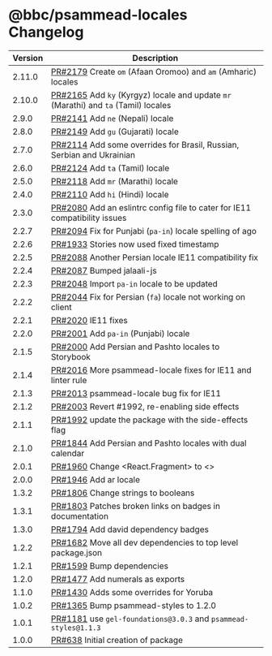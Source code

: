 # @bbc/psammead-locales Changelog

<!-- prettier-ignore -->
| Version | Description |
| ------- | ----------- |
| 2.11.0 | [PR#2179](https://github.com/bbc/psammead/pull/2179) Create `om` (Afaan Oromoo) and `am` (Amharic) locales |
| 2.10.0 | [PR#2165](https://github.com/bbc/psammead/pull/2165) Add `ky` (Kyrgyz) locale and update `mr` (Marathi) and `ta` (Tamil) locales |
| 2.9.0 | [PR#2141](https://github.com/bbc/psammead/pull/2141) Add `ne` (Nepali) locale |
| 2.8.0 | [PR#2149](https://github.com/bbc/psammead/pull/2149) Add `gu` (Gujarati) locale |
| 2.7.0 | [PR#2114](https://github.com/bbc/psammead/pull/2114) Add some overrides for Brasil, Russian, Serbian and Ukrainian |
| 2.6.0 | [PR#2124](https://github.com/bbc/psammead/pull/2124) Add `ta` (Tamil) locale |
| 2.5.0 | [PR#2118](https://github.com/bbc/psammead/pull/2118) Add `mr` (Marathi) locale |
| 2.4.0 | [PR#2110](https://github.com/bbc/psammead/pull/2110) Add `hi` (Hindi) locale |
| 2.3.0 | [PR#2080](https://github.com/bbc/psammead/pull/2080) Add an eslintrc config file to cater for IE11 compatibility issues |
| 2.2.7 | [PR#2094](https://github.com/bbc/psammead/pull/2094) Fix for Punjabi (`pa-in`) locale spelling of ago |
| 2.2.6 | [PR#1933](https://github.com/bbc/psammead/pull/1933) Stories now used fixed timestamp |
| 2.2.5 | [PR#2088](https://github.com/bbc/psammead/pull/2088) Another Persian locale IE11 compatibility fix |
| 2.2.4 | [PR#2087](https://github.com/bbc/psammead/pull/2087) Bumped jalaali-js |
| 2.2.3 | [PR#2048](https://github.com/bbc/psammead/pull/2048) Import `pa-in` locale to be updated |
| 2.2.2 | [PR#2044](https://github.com/bbc/psammead/pull/2044) Fix for Persian (`fa`) locale not working on client |
| 2.2.1 | [PR#2020](https://github.com/bbc/psammead/pull/2020) IE11 fixes |
| 2.2.0 | [PR#2001](https://github.com/bbc/psammead/pull/2001) Add `pa-in` (Punjabi) locale |
| 2.1.5 | [PR#2000](https://github.com/bbc/psammead/pull/2000) Add Persian and Pashto locales to Storybook |
| 2.1.4 | [PR#2016](https://github.com/bbc/psammead/pull/2016) More psammead-locale fixes for IE11 and linter rule |
| 2.1.3 | [PR#2013](https://github.com/bbc/psammead/pull/2013) psammead-locale bug fix for IE11 |
| 2.1.2 | [PR#2003](https://github.com/bbc/psammead/pull/2003) Revert #1992, re-enabling side effects |
| 2.1.1 | [PR#1992](https://github.com/bbc/psammead/pull/1992) update the package with the side-effects flag |
| 2.1.0 | [PR#1844](https://github.com/bbc/psammead/pull/1844) Add Persian and Pashto locales with dual calendar |
| 2.0.1 | [PR#1960](https://github.com/bbc/psammead/pull/1960) Change <React.Fragment> to <> |
| 2.0.0 | [PR#1946](https://github.com/bbc/psammead/pull/1946) Add ar locale |
| 1.3.2 | [PR#1806](https://github.com/bbc/psammead/pull/1806/) Change strings to booleans |
| 1.3.1 | [PR#1803](https://github.com/bbc/psammead/pull/1803/) Patches broken links on badges in documentation |
| 1.3.0 | [PR#1794](https://github.com/bbc/psammead/pull/1794) Add david dependency badges |
| 1.2.2 | [PR#1682](https://github.com/bbc/psammead/pull/1682) Move all dev dependencies to top level package.json |
| 1.2.1 | [PR#1599](https://github.com/bbc/psammead/pull/1599) Bump dependencies |
| 1.2.0 | [PR#1477](https://github.com/bbc/psammead/pull/1477) Add numerals as exports |
| 1.1.0 | [PR#1430](https://github.com/bbc/psammead/pull/1430) Adds some overrides for Yoruba |
| 1.0.2 | [PR#1365](https://github.com/bbc/psammead/pull/1365) Bump psammead-styles to 1.2.0|
| 1.0.1 | [PR#1181](https://github.com/BBC-News/psammead/pull/1181) use `gel-foundations@3.0.3` and `psammead-styles@1.1.3` |
| 1.0.0 | [PR#638](https://github.com/BBC-News/psammead/pull/638) Initial creation of package |
